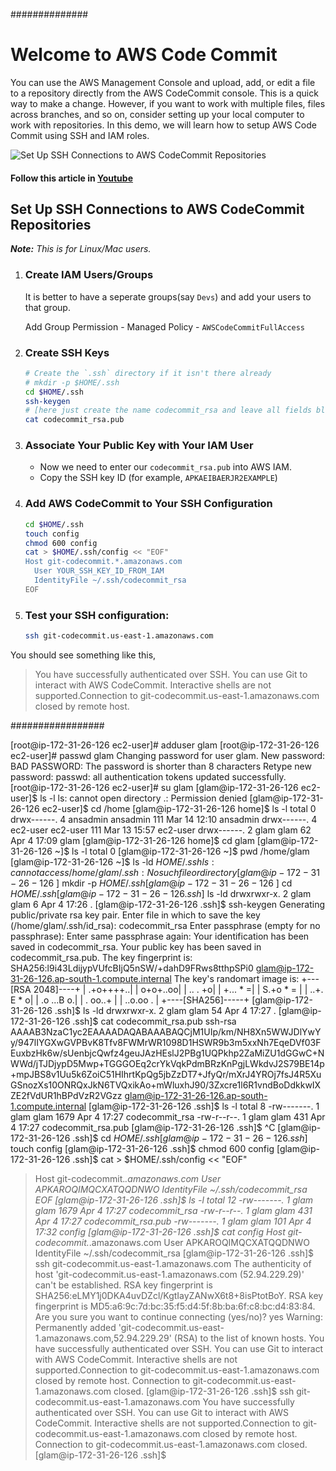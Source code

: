 ##############
# Welcome to AWS Code Commit
You can use the AWS Management Console and upload, add, or edit a file to a repository directly from the AWS CodeCommit console. This is a quick way to make a change. However, if you want to work with multiple files, files across branches, and so on, consider setting up your local computer to work with repositories. In this demo, we will learn how to setup AWS Code Commit using SSH and IAM roles.

![Set Up SSH Connections to AWS CodeCommit Repositories](https://raw.githubusercontent.com/miztiik/setup-aws-code-commit/master/images/SSH%20Connections%20to%20AWS%20CodeCommit%20Repositories.png)

#### Follow this article in [Youtube](https://www.youtube.com/watch?v=OHXDPDc1qEE&list=PLxzKY3wu0_FKok5gI1v4g4S-g-PLaW9YD&index=20)

## Set Up SSH Connections to AWS CodeCommit Repositories

_**Note:** This is for Linux/Mac users._

1. ### Create IAM Users/Groups
    It is better to have a seperate groups(say `Devs`) and add your users to that group.

    Add Group Permission - Managed Policy - `AWSCodeCommitFullAccess`

1. ### Create SSH Keys
    ```sh
    # Create the `.ssh` directory if it isn't there already
    # mkdir -p $HOME/.ssh
    cd $HOME/.ssh
    ssh-keygen
    # [here just create the name codecommit_rsa and leave all fields blank *just click enter*]
    cat codecommit_rsa.pub  
    ```
1. ### Associate Your Public Key with Your IAM User
    - Now we need to enter our `codecommit_rsa.pub` into AWS IAM. 
    - Copy the SSH key ID (for example, `APKAEIBAERJR2EXAMPLE`)
1. ### Add AWS CodeCommit to Your SSH Configuration
    ```sh
    cd $HOME/.ssh
    touch config
    chmod 600 config
    cat > $HOME/.ssh/config << "EOF"
    Host git-codecommit.*.amazonaws.com
      User YOUR_SSH_KEY_ID_FROM_IAM
      IdentityFile ~/.ssh/codecommit_rsa
    EOF
    ```

1. ### Test your SSH configuration:
    ```sh
    ssh git-codecommit.us-east-1.amazonaws.com
    ```

You should see something like this,
> You have successfully authenticated over SSH. You can use Git to interact with AWS CodeCommit. Interactive shells are not supported.Connection to git-codecommit.us-east-1.amazonaws.com closed by remote host.

#################


[root@ip-172-31-26-126 ec2-user]# adduser glam
[root@ip-172-31-26-126 ec2-user]# passwd glam
Changing password for user glam.
New password:
BAD PASSWORD: The password is shorter than 8 characters
Retype new password:
passwd: all authentication tokens updated successfully.
[root@ip-172-31-26-126 ec2-user]# su glam
[glam@ip-172-31-26-126 ec2-user]$ ls -l
ls: cannot open directory .: Permission denied
[glam@ip-172-31-26-126 ec2-user]$ cd /home
[glam@ip-172-31-26-126 home]$ ls -l
total 0
drwx------. 4 ansadmin ansadmin 111 Mar 14 12:10 ansadmin
drwx------. 4 ec2-user ec2-user 111 Mar 13 15:57 ec2-user
drwx------. 2 glam     glam      62 Apr  4 17:09 glam
[glam@ip-172-31-26-126 home]$ cd glam
[glam@ip-172-31-26-126 ~]$ ls -l
total 0
[glam@ip-172-31-26-126 ~]$ pwd
/home/glam
[glam@ip-172-31-26-126 ~]$ ls -ld $HOME/.ssh
ls: cannot access /home/glam/.ssh: No such file or directory
[glam@ip-172-31-26-126 ~]$ mkdir -p $HOME/.ssh
[glam@ip-172-31-26-126 ~]$ cd $HOME/.ssh
[glam@ip-172-31-26-126 .ssh]$ ls -ld
drwxrwxr-x. 2 glam glam 6 Apr  4 17:26 .
[glam@ip-172-31-26-126 .ssh]$ ssh-keygen
Generating public/private rsa key pair.
Enter file in which to save the key (/home/glam/.ssh/id_rsa): codecommit_rsa
Enter passphrase (empty for no passphrase):
Enter same passphrase again:
Your identification has been saved in codecommit_rsa.
Your public key has been saved in codecommit_rsa.pub.
The key fingerprint is:
SHA256:l9i43LdijypVUfcBIjQ5nSW/+dahD9FRws8tthpSPi0 glam@ip-172-31-26-126.ap-south-1.compute.internal
The key's randomart image is:
+---[RSA 2048]----+
|        .+o++++..|
|         o+o+..oo|
|          .. . +o|
|         +... * =|
|        S.+o * = |
|       ..+. E * o|
|       .o ...B o.|
|      .   oo..+  |
|       ..o.oo  . |
+----[SHA256]-----+
[glam@ip-172-31-26-126 .ssh]$ ls -ld
drwxrwxr-x. 2 glam glam 54 Apr  4 17:27 .
[glam@ip-172-31-26-126 .ssh]$ cat codecommit_rsa.pub
ssh-rsa AAAAB3NzaC1yc2EAAAADAQABAAABAQCjM1UIp/km/NH8Xn5WWJDlYwYy/947lIYGXwGVPBvK8Tfv8FWMrWR1098D1HSWR9b3m5xxNh7EqeDVf03FEuxbzHk6w/sUenbjcQwfz4geuJAzHEslJ2PBg1UQPkhp2ZaMiZU1dGGwC+NWWd/jTJDjypD5Mwp+TGGGOEq2crYkVqkPdmBRzKnPgjLWkdvJ2S79BE14p+mpJBS8v1Uu5k6ZoiC51HIhrtKpQg5jbZzDT7+JfyQr/mXrJ4YROj7fsJ4R5XuGSnozXs10ONRQxJkN6TVQxikAo+mWluxhJ90/3Zxcre1l6R1vndBoDdkkwIXZE2fVdUR1hBPdVzR2VGzz glam@ip-172-31-26-126.ap-south-1.compute.internal
[glam@ip-172-31-26-126 .ssh]$ ls -l
total 8
-rw-------. 1 glam glam 1679 Apr  4 17:27 codecommit_rsa
-rw-r--r--. 1 glam glam  431 Apr  4 17:27 codecommit_rsa.pub
[glam@ip-172-31-26-126 .ssh]$ ^C
[glam@ip-172-31-26-126 .ssh]$ cd $HOME/.ssh
[glam@ip-172-31-26-126 .ssh]$ touch config
[glam@ip-172-31-26-126 .ssh]$ chmod 600 config
[glam@ip-172-31-26-126 .ssh]$ cat > $HOME/.ssh/config << "EOF"
> Host git-codecommit.*.amazonaws.com
>   User APKAROQIMQCXATQQDNWO
>   IdentityFile ~/.ssh/codecommit_rsa
> EOF
[glam@ip-172-31-26-126 .ssh]$ ls -l
total 12
-rw-------. 1 glam glam 1679 Apr  4 17:27 codecommit_rsa
-rw-r--r--. 1 glam glam  431 Apr  4 17:27 codecommit_rsa.pub
-rw-------. 1 glam glam  101 Apr  4 17:32 config
[glam@ip-172-31-26-126 .ssh]$ cat config
Host git-codecommit.*.amazonaws.com
  User APKAROQIMQCXATQQDNWO
  IdentityFile ~/.ssh/codecommit_rsa
[glam@ip-172-31-26-126 .ssh]$ ssh git-codecommit.us-east-1.amazonaws.com
The authenticity of host 'git-codecommit.us-east-1.amazonaws.com (52.94.229.29)' can't be established.
RSA key fingerprint is SHA256:eLMY1j0DKA4uvDZcl/KgtIayZANwX6t8+8isPtotBoY.
RSA key fingerprint is MD5:a6:9c:7d:bc:35:f5:d4:5f:8b:ba:6f:c8:bc:d4:83:84.
Are you sure you want to continue connecting (yes/no)? yes
Warning: Permanently added 'git-codecommit.us-east-1.amazonaws.com,52.94.229.29' (RSA) to the list of known hosts.
You have successfully authenticated over SSH. You can use Git to interact with AWS CodeCommit. Interactive shells are not supported.Connection to git-codecommit.us-east-1.amazonaws.com closed by remote host.
Connection to git-codecommit.us-east-1.amazonaws.com closed.
[glam@ip-172-31-26-126 .ssh]$ ssh git-codecommit.us-east-1.amazonaws.com
You have successfully authenticated over SSH. You can use Git to interact with AWS CodeCommit. Interactive shells are not supported.Connection to git-codecommit.us-east-1.amazonaws.com closed by remote host.
Connection to git-codecommit.us-east-1.amazonaws.com closed.
[glam@ip-172-31-26-126 .ssh]$

